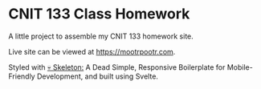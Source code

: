# CNIT 133 Class Homework

A little project to assemble my CNIT 133 homework site.

Live site can be viewed at <https://mootrpootr.com>.

Styled with [💀 Skeleton:](https://github.com/dhg/Skeleton) A Dead Simple, Responsive Boilerplate for Mobile-Friendly Development, and built using Svelte. 



